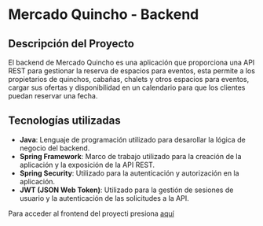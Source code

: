 # Mercado Quincho - Backend

## Descripción del Proyecto
El backend de Mercado Quincho es una aplicación que proporciona una API REST para gestionar la reserva de espacios para eventos, esta permite a los propietarios de quinchos, cabañas, chalets y otros espacios para eventos, cargar sus ofertas y disponibilidad en un calendario para que los clientes puedan reservar una fecha.

## Tecnologías utilizadas
- **Java**: Lenguaje de programación utilizado para desarollar la lógica de negocio del backend.
- **Spring Framework**: Marco de trabajo utilizado para la creación de la aplicación y la exposición de la API REST.
- **Spring Security**: Utilizado para la autenticación y autorización en la aplicación.
- **JWT (JSON Web Token)**: Utilizado para la gestión de sesiones de usuario y la autenticación de las solicitudes a la API.

Para acceder al frontend del proyecti presiona [aquí](https://github.com/QuinSDev/mercado-quincho-frontend)
